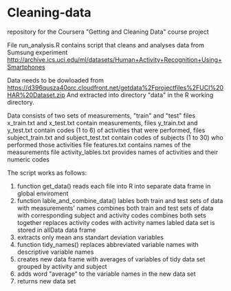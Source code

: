 # Cleaning-data
repository for the Coursera "Getting and Cleaning Data" course project

File run_analysis.R contains script that cleans and analyses data from Sumsung experiment
http://archive.ics.uci.edu/ml/datasets/Human+Activity+Recognition+Using+Smartphones

Data needs to be dowloaded from https://d396qusza40orc.cloudfront.net/getdata%2Fprojectfiles%2FUCI%20HAR%20Dataset.zip
And extracted into directory "data" in the R working directory.

Data consists of two sets of measurements, "train" and "test" 
files x_train.txt and x_test.txt contain measurements,
files y_train.txt and y_test.txt contain codes (1 to 6) of activities that were performed,
files subject_train.txt and subject_test.txt contain codes of subjects (1 to 30) who performed those activities
file features.txt contains names of the measurements
file activity_lables.txt provides names of activities and their numeric codes

The script works as follows:

1. function get_data() reads each file into R into separate data frame in global enviroment
2. function lable_and_combine_data() lables both train and test sets of data with measurements' names
    combines both train and test sets of data with corresponding subject and activity codes
    combines both sets together
    replaces activity codes with activity names
    labled data set is stored in allData data frame
4. extracts only mean ans standart deviation variables
5. function tidy_names() replaces abbreviated variable names with descriptive variable names
6. creates new data frame with averages of variables of tidy data set grouped by activity and subject
7. adds word "average" to the variable names in the new data set
8. returns new data set



